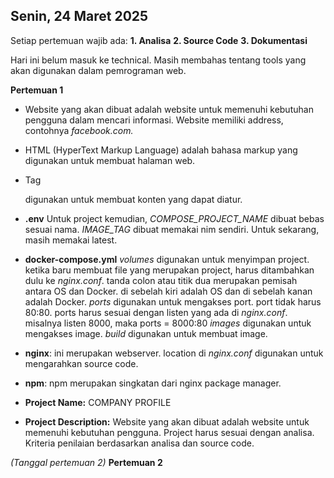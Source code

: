 ## Senin, 24 Maret 2025 ##

Setiap pertemuan wajib ada:
**1. Analisa**
**2. Source Code**
**3. Dokumentasi**

Hari ini belum masuk ke technical. Masih membahas tentang tools yang akan digunakan dalam pemrograman web.

**Pertemuan 1**
- Website yang akan dibuat adalah website untuk memenuhi kebutuhan pengguna dalam mencari informasi. Website memiliki address, contohnya *facebook.com.*
- HTML (HyperText Markup Language) adalah bahasa markup yang digunakan untuk membuat halaman web.
- Tag <div> digunakan untuk membuat konten yang dapat diatur.
- **.env**
Untuk project kemudian, *COMPOSE_PROJECT_NAME* dibuat bebas sesuai nama. *IMAGE_TAG* dibuat memakai nim sendiri. Untuk sekarang, masih memakai latest.
- **docker-compose.yml**
*volumes* digunakan untuk menyimpan project. ketika baru membuat file yang merupakan project, harus ditambahkan dulu ke *nginx.conf*. tanda colon atau titik dua merupakan pemisah antara OS dan Docker. di sebelah kiri adalah OS dan di sebelah kanan adalah Docker.
*ports* digunakan untuk mengakses port. port tidak harus 80:80. ports harus sesuai dengan listen yang ada di *nginx.conf*. misalnya listen 8000, maka ports = 8000:80
*images* digunakan untuk mengakses image. *build* digunakan untuk membuat image.
- **nginx**: ini merupakan webserver. location di *nginx.conf* digunakan untuk mengarahkan source code.
- **npm**: npm merupakan singkatan dari nginx package manager.

- **Project Name:** COMPANY PROFILE
- **Project Description:** Website yang akan dibuat adalah website untuk memenuhi kebutuhan pengguna.
Project harus sesuai dengan analisa. Kriteria penilaian berdasarkan analisa dan source code.

*(Tanggal pertemuan 2)*
**Pertemuan 2**